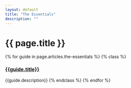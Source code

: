 ```yaml
---
layout: default
title: "The Essentials"
description: ""
---
```

# {{ page.title }}



{% for guide in page.articles.the-essentials %}
{% class %}
### [{{guide.title}}]({{guide.url}})
{{guide.description}}
{% endclass %}
{% endfor %}
